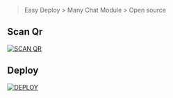 > Easy Deploy   > Many Chat Module  > Open source 

## Scan Qr
<a href="https://boscoscanner.herokuapp.com/"><img title="SCAN QR" src="https://img.shields.io/badge/SCAN QR-h?color=black&style=for-the-badge&logo="></a>

## Deploy
<a href="https://heroku.com/deploy?template=https://github.com/pepesir/BOSCO-MD/"><img title="DEPLOY" src="https://img.shields.io/badge/DEPLOY-h?color=black&style=for-the-badge&logo=heroku"></a>
